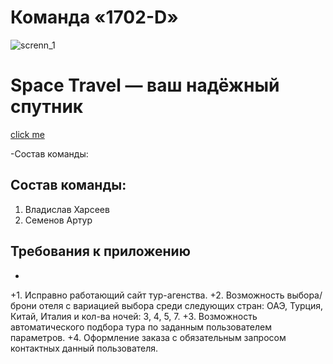 # Команда «1702-D»
![screnn_1](https://github.com/stankin/inet-2017/blob/master/idm-17-02/Team_1702-D/Screenshot_1.png)

# Space Travel — ваш надёжный спутник
 [click me](http://example.com/ "click")
 
-Состав команды:
## Состав команды:
  1. Владислав Харсеев
  2. Семенов Артур

## Требования к приложению
 +
 +1. Исправно работающий сайт тур-агенства.
 +2. Возможность выбора/брони отеля с вариацией выбора среди следующих стран: ОАЭ, Турция, Китай, Италия и кол-ва ночей: 3, 4, 5, 7.
 +3. Возможность автоматического подбора тура по заданным пользователем параметров.
 +4. Оформление заказа с обязательным запросом контактных данный пользователя.
